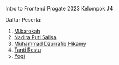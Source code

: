 Intro to Frontend Progate 2023 Kelompok J4

Daftar Peserta:
<br>

1. <a href="https://github.com/mbarokah">M.barokah</a>
2. <a href="https://github.com/NadiraPS">Nadira Puti Salisa</a> 
3. <a href="https://github.com/rafiq08">Muhammad Dzurrafiq Hikamy</a>
4. <a href="https://github.com/tantirestu">Tanti Restu</a> 
5. <a href="https://github.com/yogimad">Yogi</a>
